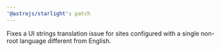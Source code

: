 ```yaml
---
'@astrojs/starlight': patch
---
```


Fixes a UI strings translation issue for sites configured with a single non-root language different from English.
